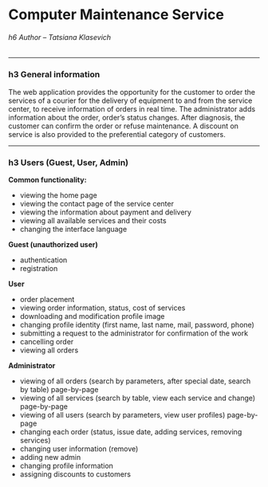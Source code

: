  Computer Maintenance Service
 =====================

###### h6 Author – Tatsiana Klasevich
***
### h3 General information
The web application provides the opportunity for the customer to order the services of a courier for the delivery of equipment to and from the service center, to receive information of orders in real time. The administrator adds information about the order, order’s status changes. After diagnosis, the customer can confirm the order or refuse maintenance. A discount on service is also provided to the preferential category of customers. 
***
### h3 Users (Guest, User, Admin)

**Common functionality:**

* viewing the home page
* viewing the contact page of the service center
* viewing the information about payment and delivery
* viewing all available services and their costs
* changing the interface language

**Guest (unauthorized user)**

* authentication
* registration

**User**

* order placement
* viewing order information, status, cost of services
* downloading and modification profile image
* changing profile identity (first name, last name, mail, password, phone)
* submitting a request to the administrator for confirmation of the work
* cancelling order
* viewing all orders

**Administrator**

* viewing of all orders (search by parameters, after special date, search by table) page-by-page
* viewing of all services (search by table, view each service and change) page-by-page
* viewing of all users (search by parameters, view user profiles) page-by-page
* changing each order (status, issue date, adding services, removing services)
* changing user information (remove)
* adding new admin 
* changing profile information 
* assigning discounts to customers
